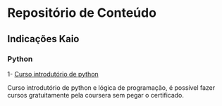 # Repositório de Conteúdo

## Indicações Kaio

### Python

1- <a href = "https://www.coursera.org/learn/ciencia-computacao-python-conceitos?utm_medium=sem&utm_source=gg&utm_campaign=B2C_LATAM__coursera_FTCOF_courseraplus&campaignid=662663672&adgroupid=1251245545933400&device=c&keyword=coursera&matchtype=e&network=o&devicemodel=&adposition=&creativeid=&hide_mobile_promo=&msclkid=4c92a87d9a591ac4f5d6cf0be721522f&utm_term=coursera&utm_content=Coursera%20Plus%20-%20LATAM%20-%20All%20KWs"> Curso introdutório de python </a>
  
  Curso introdutório de python e lógica de programação, é possível fazer cursos gratuitamente pela coursera sem pegar o certificado.
